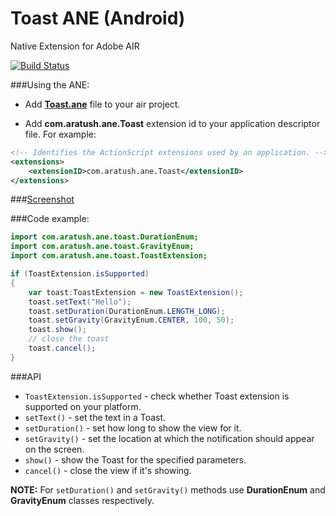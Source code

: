 Toast ANE (Android)
=============================
Native Extension for Adobe AIR

[![Build Status](https://travis-ci.org/alexandrratush/Toast-ANE.svg?branch=master)](https://travis-ci.org/alexandrratush/Toast-ANE)

###Using the ANE:

* Add **[Toast.ane](https://github.com/alexandrratush/Toast-ANE/tree/master/ane/bin)** file to your air project.

* Add **com.aratush.ane.Toast** extension id to your application descriptor file. For example:
```xml
<!-- Identifies the ActionScript extensions used by an application. -->
<extensions>
	<extensionID>com.aratush.ane.Toast</extensionID>
</extensions>
```

###[Screenshot](screenshot.png)

###Code example:

```ActionScript
import com.aratush.ane.toast.DurationEnum;
import com.aratush.ane.toast.GravityEnum;
import com.aratush.ane.toast.ToastExtension;

if (ToastExtension.isSupported)
{
    var toast:ToastExtension = new ToastExtension();
    toast.setText("Hello");
    toast.setDuration(DurationEnum.LENGTH_LONG);
    toast.setGravity(GravityEnum.CENTER, 100, 50);
    toast.show();
    // close the toast 
    toast.cancel();
}
```

###API

* `ToastExtension.isSupported` - check whether Toast extension is supported on your platform.
* `setText()` - set the text in a Toast.
* `setDuration()` - set how long to show the view for it.
* `setGravity()` - set the location at which the notification should appear on the screen.
* `show()` - show the Toast for the specified parameters.
* `cancel()` - close the view if it's showing.

**NOTE:** For `setDuration()` and `setGravity()` methods use **DurationEnum** and **GravityEnum** classes respectively.